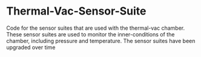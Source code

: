 # Thermal-Vac-Sensor-Suite
Code for the sensor suites that are used with the thermal-vac chamber. 
These sensor suites are used to monitor the inner-conditions of the chamber, including pressure and temperature.
The sensor suites have been upgraded over time

